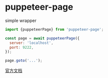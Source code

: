 # puppeteer-page

simple wrapper

```javascript
import {puppeteerPage} from 'puppeteer-page';

const page = await puppeteerPage({
  server: 'localhost',
  port: 9222,
});

page.goto('...');
```

[官方文档](https://pptr.dev/#?product=Puppeteer&version=v13.0.1&show=api-class-page)
